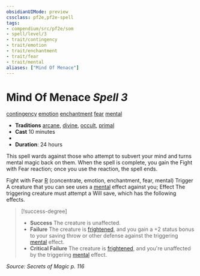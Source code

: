 ```yaml
---
obsidianUIMode: preview
cssclass: pf2e,pf2e-spell
tags:
- compendium/src/pf2e/som
- spell/level/3
- trait/contingency
- trait/emotion
- trait/enchantment
- trait/fear
- trait/mental
aliases: ["Mind Of Menace"]
---
```

# Mind Of Menace *Spell 3*   
[contingency](contingency-som.md "Contingency Spell Trait")  [emotion](emotion.md "Emotion Effect Trait")  [enchantment](enchantment.md "Enchantment School Trait")  [fear](Reference/Rules/Traits/fear.md "Fear Effect Trait")  [mental](mental.md "Mental Effect Trait")  

- **Traditions** [arcane](arcane.md "Arcane Tradition Trait"), [divine](divine.md "Divine Tradition Trait"), [occult](occult.md "Occult Tradition Trait"), [primal](primal.md "Primal Tradition Trait")
- **Cast** 10 minutes 
- 
- **Duration**: 24 hours

This spell wards against those who attempt to subvert your mind and turns mental magic back on them. When the spell is complete, you gain the Fight with Fear reaction; once you use the reaction, the spell ends.

Fight with Fear [R](chapter-9-playing-the-game.md#Actions "Reaction") (concentrate, emotion, enchantment, fear, mental) Trigger A creature that you can see uses a [mental](mental.md "Mental Effect Trait") effect against you; Effect The triggering creature must attempt a Will save, which has the following effects.

> [!success-degree] 
> - **Success** The creature is unaffected.
> - **Failure** The creature is [frightened](conditions.md#Frightened), and you gain a +2 status bonus to your saving throw or other defense against the triggering [mental](mental.md "Mental Effect Trait") effect.
> - **Critical Failure** The creature is [frightened](conditions.md#Frightened), and you're unaffected by the triggering [mental](mental.md "Mental Effect Trait") effect.

*Source: Secrets of Magic p. 116*